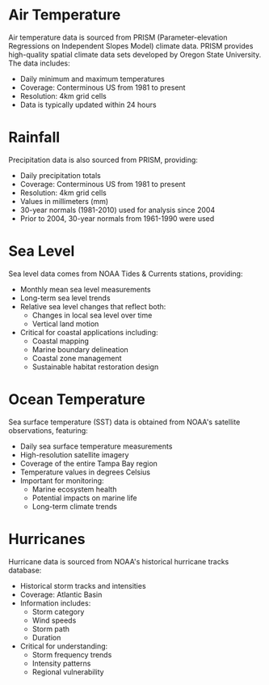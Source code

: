 # Air Temperature

Air temperature data is sourced from PRISM (Parameter-elevation Regressions on Independent Slopes Model) climate data. PRISM provides high-quality spatial climate data sets developed by Oregon State University. The data includes:

- Daily minimum and maximum temperatures
- Coverage: Conterminous US from 1981 to present
- Resolution: 4km grid cells
- Data is typically updated within 24 hours

# Rainfall

Precipitation data is also sourced from PRISM, providing:

- Daily precipitation totals
- Coverage: Conterminous US from 1981 to present
- Resolution: 4km grid cells
- Values in millimeters (mm)
- 30-year normals (1981-2010) used for analysis since 2004
- Prior to 2004, 30-year normals from 1961-1990 were used

# Sea Level

Sea level data comes from NOAA Tides & Currents stations, providing:

- Monthly mean sea level measurements
- Long-term sea level trends
- Relative sea level changes that reflect both:
  - Changes in local sea level over time
  - Vertical land motion
- Critical for coastal applications including:
  - Coastal mapping
  - Marine boundary delineation
  - Coastal zone management
  - Sustainable habitat restoration design

# Ocean Temperature

Sea surface temperature (SST) data is obtained from NOAA's satellite observations, featuring:

- Daily sea surface temperature measurements
- High-resolution satellite imagery
- Coverage of the entire Tampa Bay region
- Temperature values in degrees Celsius
- Important for monitoring:
  - Marine ecosystem health
  - Potential impacts on marine life
  - Long-term climate trends

# Hurricanes

Hurricane data is sourced from NOAA's historical hurricane tracks database:

- Historical storm tracks and intensities
- Coverage: Atlantic Basin
- Information includes:
  - Storm category
  - Wind speeds
  - Storm path
  - Duration
- Critical for understanding:
  - Storm frequency trends
  - Intensity patterns
  - Regional vulnerability
